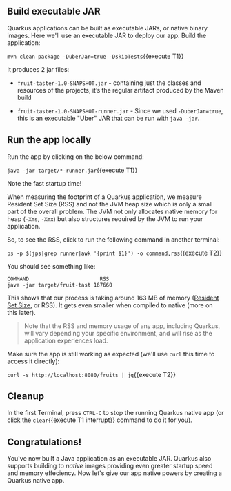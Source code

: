 ## Build executable JAR

Quarkus applications can be built as executable JARs, or native binary images. Here we'll use an executable JAR to deploy our app. Build the application:

`mvn clean package -DuberJar=true -DskipTests`{{execute T1}}

It produces 2 jar files:

* `fruit-taster-1.0-SNAPSHOT.jar` - containing just the classes and resources of the projects, it’s the regular artifact produced by the Maven build

* `fruit-taster-1.0-SNAPSHOT-runner.jar` - Since we used `-DuberJar=true`, this is an executable "Uber" JAR that can be run with `java -jar`.

## Run the app locally

Run the app by clicking on the below command:

`java -jar target/*-runner.jar`{{execute T1}}

Note the fast startup time!

When measuring the footprint of a Quarkus application, we measure Resident Set Size (RSS) and not the JVM heap size which is only a small part of the overall problem. The JVM not only allocates native memory for heap (`-Xms`, `-Xmx`) but also structures required by the JVM to run your application.

So, to see the RSS, click to run the following command in another terminal:

`ps -p $(jps|grep runner|awk '{print $1}') -o command,rss`{{execute T2}}

You should see something like:

```console
COMMAND                       RSS
java -jar target/fruit-tast 167660
```

This shows that our process is taking around 163 MB of memory ([Resident Set Size](https://en.wikipedia.org/wiki/Resident_set_size), or RSS). It gets even smaller when compiled to native (more on this later).

> Note that the RSS and memory usage of any app, including Quarkus, will vary depending your specific environment, and will rise as the application experiences load.

Make sure the app is still working as expected (we'll use `curl` this time to access it directly):

`curl -s http://localhost:8080/fruits | jq`{{execute T2}}

## Cleanup

In the first Terminal, press `CTRL-C` to stop the running Quarkus native app (or click the `clear`{{execute T1 interrupt}} command to do it for you).

## Congratulations!

You've now built a Java application as an executable JAR. Quarkus also supports building to _native_ images providing even greater startup speed and memory effeciency. Now let's give our app native powers by creating a Quarkus native app.
